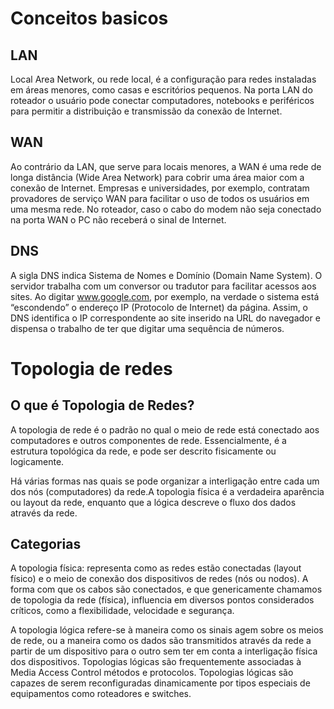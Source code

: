 # Conceitos basicos

## LAN

Local Area Network, ou rede local, é a configuração para redes instaladas em áreas menores, como casas e escritórios pequenos. Na porta LAN do roteador o usuário pode conectar computadores, notebooks e periféricos para permitir a distribuição e transmissão da conexão de Internet.

## WAN

Ao contrário da LAN, que serve para locais menores, a WAN é uma rede de longa distância (Wide Area Network) para cobrir uma área maior com a conexão de Internet. Empresas e universidades, por exemplo, contratam provadores de serviço WAN para facilitar o uso de todos os usuários em uma mesma rede. No roteador, caso o cabo do modem não seja conectado na porta WAN o PC não receberá o sinal de Internet.

## DNS

A sigla DNS indica Sistema de Nomes e Domínio (Domain Name System). O servidor trabalha com um conversor ou tradutor para facilitar acessos aos sites. Ao digitar www.google.com, por exemplo, na verdade o sistema está “escondendo” o endereço IP (Protocolo de Internet) da página. Assim, o DNS identifica o IP correspondente ao site inserido na URL do navegador e dispensa o trabalho de ter que digitar uma sequência de números.

# Topologia de redes

## O que é Topologia de Redes?
A topologia de rede é o padrão no qual o meio de rede está conectado aos computadores e outros componentes de rede. Essencialmente, é a estrutura topológica da rede, e pode ser descrito fisicamente ou logicamente.

Há várias formas nas quais se pode organizar a interligação entre cada um dos nós (computadores) da rede.A topologia física é a verdadeira aparência ou layout da rede, enquanto que a lógica descreve o fluxo dos dados através da rede.

## Categorias

A topologia física: representa como as redes estão conectadas (layout físico) e o meio de conexão dos dispositivos de redes (nós ou nodos). A forma com que os cabos são conectados, e que genericamente chamamos de topologia da rede (física), influencia em diversos pontos considerados críticos, como a flexibilidade, velocidade e segurança.

A topologia lógica refere-se à maneira como os sinais agem sobre os meios de rede, ou a maneira como os dados são transmitidos através da rede a partir de um dispositivo para o outro sem ter em conta a interligação física dos dispositivos. Topologias lógicas são frequentemente associadas à Media Access Control métodos e protocolos. Topologias lógicas são capazes de serem reconfiguradas dinamicamente por tipos especiais de equipamentos como roteadores e switches.